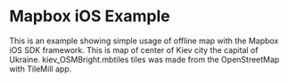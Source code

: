 # Mapbox iOS Example

This is an example showing simple usage of offline map with the Mapbox iOS SDK framework.
This is map of center of Kiev city the capital of Ukraine. kiev_OSMBright.mbtiles
tiles was made from the OpenStreetMap with TileMill app.




